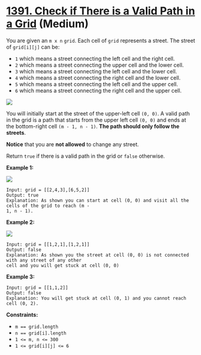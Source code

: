 # [1391. Check if There is a Valid Path in a Grid][link] (Medium)

[link]: https://leetcode.com/problems/check-if-there-is-a-valid-path-in-a-grid/

You are given an `m x n` `grid`. Each cell of `grid` represents a street. The street of `grid[i][j]`
can be:

- `1` which means a street connecting the left cell and the right cell.
- `2` which means a street connecting the upper cell and the lower cell.
- `3` which means a street connecting the left cell and the lower cell.
- `4` which means a street connecting the right cell and the lower cell.
- `5` which means a street connecting the left cell and the upper cell.
- `6` which means a street connecting the right cell and the upper cell.

![](https://assets.leetcode.com/uploads/2020/03/05/main.png)

You will initially start at the street of the upper-left cell `(0, 0)`. A valid path in the grid is a
path that starts from the upper left cell `(0, 0)` and ends at the bottom-right cell `(m - 1, n - 1)`.
**The path should only follow the streets**.

**Notice** that you are **not allowed** to change any street.

Return `true` if there is a valid path in the grid or  `false` otherwise.

**Example 1:**

![](https://assets.leetcode.com/uploads/2020/03/05/e1.png)

```
Input: grid = [[2,4,3],[6,5,2]]
Output: true
Explanation: As shown you can start at cell (0, 0) and visit all the cells of the grid to reach (m -
1, n - 1).
```

**Example 2:**

![](https://assets.leetcode.com/uploads/2020/03/05/e2.png)

```
Input: grid = [[1,2,1],[1,2,1]]
Output: false
Explanation: As shown you the street at cell (0, 0) is not connected with any street of any other
cell and you will get stuck at cell (0, 0)
```

**Example 3:**

```
Input: grid = [[1,1,2]]
Output: false
Explanation: You will get stuck at cell (0, 1) and you cannot reach cell (0, 2).
```

**Constraints:**

- `m == grid.length`
- `n == grid[i].length`
- `1 <= m, n <= 300`
- `1 <= grid[i][j] <= 6`
